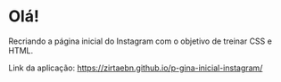 # Olá!

Recriando a página inicial do Instagram com o objetivo de treinar CSS e HTML.

Link da aplicação: https://zirtaebn.github.io/p-gina-inicial-instagram/
